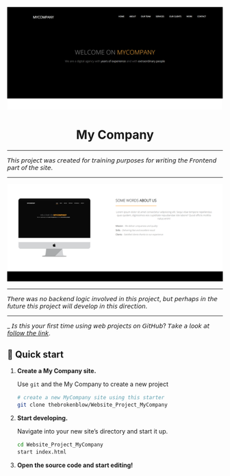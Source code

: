 <img alt="My Company" src="https://github.com/thebrokenblow/Website_Project_MyCompany/blob/master/IMG/main.PNG?raw=true" />

<h1 align="center">
  My Company
</h1>

---

𝘛𝘩𝘪𝘴 𝘱𝘳𝘰𝘫𝘦𝘤𝘵 𝘸𝘢𝘴 𝘤𝘳𝘦𝘢𝘵𝘦𝘥 𝘧𝘰𝘳 𝘵𝘳𝘢𝘪𝘯𝘪𝘯𝘨 𝘱𝘶𝘳𝘱𝘰𝘴𝘦𝘴 𝘧𝘰𝘳 𝘸𝘳𝘪𝘵𝘪𝘯𝘨 𝘵𝘩𝘦 𝘍𝘳𝘰𝘯𝘵𝘦𝘯𝘥 𝘱𝘢𝘳𝘵 𝘰𝘧 𝘵𝘩𝘦 𝘴𝘪𝘵𝘦.

---
<p align="center">
    <img alt="My Company" src="https://github.com/thebrokenblow/Website_Project_MyCompany/blob/master/IMG/main1.PNG?raw=true" />
</p>

---

𝘛𝘩𝘦𝘳𝘦 𝘸𝘢𝘴 𝘯𝘰 𝘣𝘢𝘤𝘬𝘦𝘯𝘥 𝘭𝘰𝘨𝘪𝘤 𝘪𝘯𝘷𝘰𝘭𝘷𝘦𝘥 𝘪𝘯 𝘵𝘩𝘪𝘴 𝘱𝘳𝘰𝘫𝘦𝘤𝘵, 𝘣𝘶𝘵 𝘱𝘦𝘳𝘩𝘢𝘱𝘴 𝘪𝘯 𝘵𝘩𝘦 𝘧𝘶𝘵𝘶𝘳𝘦 𝘵𝘩𝘪𝘴 𝘱𝘳𝘰𝘫𝘦𝘤𝘵 𝘸𝘪𝘭𝘭 𝘥𝘦𝘷𝘦𝘭𝘰𝘱 𝘪𝘯 𝘵𝘩𝘪𝘴 𝘥𝘪𝘳𝘦𝘤𝘵𝘪𝘰𝘯.

---

_ 𝘐𝘴 𝘵𝘩𝘪𝘴 𝘺𝘰𝘶𝘳 𝘧𝘪𝘳𝘴𝘵 𝘵𝘪𝘮𝘦 𝘶𝘴𝘪𝘯𝘨 𝘸𝘦𝘣 𝘱𝘳𝘰𝘫𝘦𝘤𝘵𝘴 𝘰𝘯 𝘎𝘪𝘵𝘏𝘶𝘣? 𝘛𝘢𝘬𝘦 𝘢 𝘭𝘰𝘰𝘬 𝘢𝘵 [𝘧𝘰𝘭𝘭𝘰𝘸 𝘵𝘩𝘦 𝘭𝘪𝘯𝘬](https://github.com/thebrokenblow/Website_Project_MyCompany).

## 🚀 Quick start

1.  **Create a My Company site.**

    Use `git` and the My Company to create a new project

    ```sh
    # create a new MyCompany site using this starter
    git clone thebrokenblow/Website_Project_MyCompany
    ```

1.  **Start developing.**

    Navigate into your new site’s directory and start it up.

    ```sh
    cd Website_Project_MyCompany
    start index.html
    ```

1.  **Open the source code and start editing!**